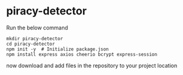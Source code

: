 # piracy-detector
Run the below command
```
mkdir piracy-detector
cd piracy-detector
npm init -y  # Initialize package.json
npm install express axios cheerio bcrypt express-session  
```
now download and add files in the repository to your project location
